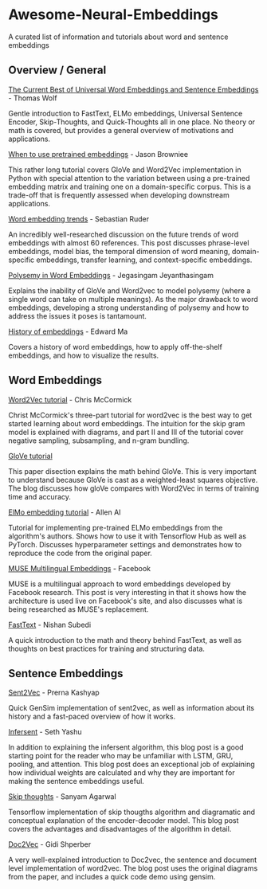 # Awesome-Neural-Embeddings

A curated list of information and tutorials about word and sentence embeddings

## Overview / General

[The Current Best of Universal Word Embeddings and Sentence Embeddings](https://medium.com/huggingface/universal-word-sentence-embeddings-ce48ddc8fc3a) - Thomas Wolf

Gentle introduction to FastText, ELMo embeddings, Universal Sentence Encoder, Skip-Thoughts, and Quick-Thoughts all in one place. No theory or math is covered, but provides a general overview of motivations and applications.

[When to use pretrained embeddings](https://machinelearningmastery.com/develop-word-embeddings-python-gensim/) - Jason Browniee

This rather long tutorial covers GloVe and Word2Vec implementation in Python with special attention to the variation between using a pre-trained embedding matrix and training one on a domain-specific corpus. This is a trade-off that is frequently assessed when developing downstream applications.

[Word embedding trends](http://ruder.io/word-embeddings-2017/) - Sebastian Ruder

An incredibly well-researched discussion on the future trends of word embeddings with almost 60 references. This post discusses phrase-level embeddings, model bias, the temporal dimension of word meaning, domain-specific embeddings, transfer learning, and context-specific embeddings.

[Polysemy in Word Embeddings](https://medium.com/@jegasingamjeyanthasingam/word-embedding-to-polysemy-embedding-17274ab98418) - Jegasingam Jeyanthasingam

Explains the inability of GloVe and Word2vec to model polysemy (where a single word can take on multiple meanings). As the major drawback to word embeddings, developing a strong understanding of polysemy and how to address the issues it poses is tantamount.

[History of embeddings](https://towardsdatascience.com/3-silver-bullets-of-word-embedding-in-nlp-10fa8f50cc5a) - Edward Ma

Covers a history of word embeddings, how to apply off-the-shelf embeddings, and how to visualize the results.

## Word Embeddings

[Word2Vec tutorial](http://mccormickml.com/2016/04/19/word2vec-tutorial-the-skip-gram-model/) - Chris McCormick

Christ McCormick's three-part tutorial for word2vec is the best way to get started learning about word embeddings. The intuition for the skip gram model is explained with diagrams, and part II and III of the tutorial cover negative sampling, subsampling, and n-gram bundling. 

[GloVe tutorial](http://mlexplained.com/2018/04/29/paper-dissected-glove-global-vectors-for-word-representation-explained/)

This paper disection explains the math behind GloVe. This is very important to understand because GloVe is cast as a weighted-least squares objective. The blog discusses how gloVe compares with Word2Vec in terms of training time and accuracy.

[ElMo embedding tutorial](https://github.com/allenai/allennlp/blob/master/tutorials/how_to/elmo.md) - Allen AI

Tutorial for implementing pre-trained ELMo embeddings from the algorithm's authors. Shows how to use it with Tensorflow Hub as well as PyTorch. Discusses hyperparameter settings and demonstrates how to reproduce the code from the original paper.

[MUSE Multilingual Embeddings](https://code.fb.com/ml-applications/under-the-hood-multilingual-embeddings/) - Facebook

MUSE is a multilingual approach to word embeddings developed by Facebook research. This post is very interesting in that it shows how the architecture is used live on Facebook's site, and also discusses what is being researched as MUSE's replacement.

[FastText](https://towardsdatascience.com/fasttext-under-the-hood-11efc57b2b3) - Nishan Subedi

A quick introduction to the math and theory behind FastText, as well as thoughts on best practices for training and structuring data.

## Sentence Embeddings

[Sent2Vec](https://rare-technologies.com/sent2vec-an-unsupervised-approach-towards-learning-sentence-embeddings/) - Prerna Kashyap

Quick GenSim implementation of sent2vec, as well as information about its history and a fast-paced overview of how it works. 

[Infersent](https://yashuseth.blog/2018/08/06/infersent-supervised-learning-of-sentence-embeddings/) - Seth Yashu

In addition to explaining the infersent algorithm, this blog post is a good starting point for the reader who may be unfamiliar with LSTM, GRU, pooling, and attention. This blog post does an exceptional job of explaining how individual weights are calculated and why they are important for making the sentence embeddings useful.

[Skip thoughts](https://medium.com/@sanyamagarwal/my-thoughts-on-skip-thoughts-a3e773605efa) - Sanyam Agarwal

Tensorflow implementation of skip thougths algorithm and diagramatic and conceptual explanation of the encoder-decoder model. This blog post covers the advantages and disadvantages of the algorithm in detail.

[Doc2Vec](https://medium.com/scaleabout/a-gentle-introduction-to-doc2vec-db3e8c0cce5e) - Gidi Shperber

A very well-explained introduction to Doc2vec, the sentence and document level implementation of word2vec. The blog post uses the original diagrams from the paper, and includes a quick code demo using gensim.
 
